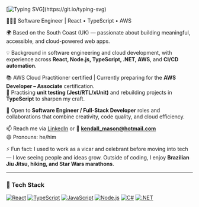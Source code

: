 [![Typing SVG](https://readme-typing-svg.herokuapp.com?lines=Hi%2C+I'm+Kendall!+Nice+to+meet+you.)](https://git.io/typing-svg)

👨🏻‍💻 Software Engineer | React • TypeScript • AWS  

🌍 Based on the South Coast (UK) — passionate about building meaningful, accessible, and cloud-powered web apps.

💡 Background in software engineering and cloud development, with experience across **React, Node.js, TypeScript, .NET, AWS**, and **CI/CD automation**.  

📚 AWS Cloud Practitioner certified | Currently preparing for the **AWS Developer – Associate** certification.  
🧠 Practising **unit testing (Jest/RTL/xUnit)** and rebuilding projects in **TypeScript** to sharpen my craft.  

🤝 Open to **Software Engineer / Full-Stack Developer** roles and collaborations that combine creativity, code quality, and cloud efficiency.

📫 Reach me via [LinkedIn](https://linkedin.com/in/YOUR-LINK) or 📧 **kendall_mason@hotmail.com**  
😄 Pronouns: he/him  

⚡ Fun fact: I used to work as a vicar and celebrant before moving into tech — I love seeing people and ideas grow. Outside of coding, I enjoy **Brazilian Jiu Jitsu, hiking, and Star Wars marathons**.  

---

### 🧩 Tech Stack
[![React](https://img.shields.io/badge/React-20232A?style=for-the-badge&logo=react&logoColor=61DAFB)]()
[![TypeScript](https://img.shields.io/badge/TypeScript-007ACC?style=for-the-badge&logo=typescript&logoColor=white)]()
[![JavaScript](https://img.shields.io/badge/JavaScript-F7DF1E?style=for-the-badge&logo=javascript&logoColor=black)]()
[![Node.js](https://img.shields.io/badge/Node.js-339933?style=for-the-badge&logo=nodedotjs&logoColor=white)]()
[![C#](https://img.shields.io/badge/C%23-239120?style=for-the-badge&logo=csharp&logoColor=white)]()
[![.NET](https://img.shields.io/badge/.NET-512BD4?style=for-the-badge&logo=dotnet&logoColor=white)]()



